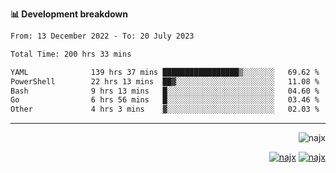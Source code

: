 <b>📊 Development breakdown</b>
<!--START_SECTION:waka-->

```txt
From: 13 December 2022 - To: 20 July 2023

Total Time: 200 hrs 33 mins

YAML              139 hrs 37 mins █████████████████▒░░░░░░░   69.62 %
PowerShell        22 hrs 13 mins  ██▓░░░░░░░░░░░░░░░░░░░░░░   11.08 %
Bash              9 hrs 13 mins   █░░░░░░░░░░░░░░░░░░░░░░░░   04.60 %
Go                6 hrs 56 mins   █░░░░░░░░░░░░░░░░░░░░░░░░   03.46 %
Other             4 hrs 3 mins    ▓░░░░░░░░░░░░░░░░░░░░░░░░   02.03 %
```

<!--END_SECTION:waka-->
-----
<p align="right">
  <img src="https://komarev.com/ghpvc/?username=najx&label=GitHub%20Profile%20Views&color=yellow&style=flat" alt="najx" />
</p align="center">
<p align="right">
  <a href="https://www.linkedin.com/in/abdx"><img src="https://img.shields.io/badge/LinkedIn--_.svg?style=social&logo=linkedin" alt="najx"></a>
  <a href="https://stackoverflow.com/users/19588110/najim-abdelmoula"><img src="https://img.shields.io/badge/Stack Overflow--_.svg?style=social&logo=stackoverflow" alt="najx"></a>
</p align="center">

